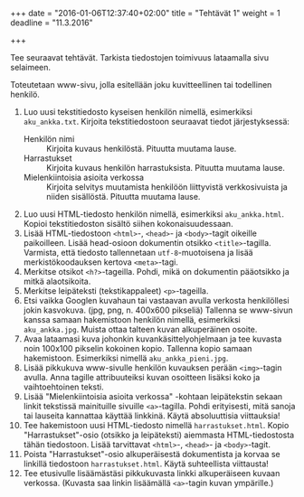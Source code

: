 +++
date = "2016-01-06T12:37:40+02:00"
title = "Tehtävät 1"
weight = 1
deadline = "11.3.2016"

+++

Tee seuraavat tehtävät. Tarkista tiedostojen toimivuus lataamalla sivu selaimeen.

Toteutetaan www-sivu, jolla esitellään joku kuvitteellinen tai todellinen henkilö.

1. Luo uusi tekstitiedosto kyseisen henkilön nimellä, esimerkiksi `aku_ankka.txt`.
   Kirjoita tekstitiedostoon seuraavat tiedot järjestyksessä:
    <dl class="reunuksilla">
        <dt>Henkilön nimi</dt>
        <dd>Kirjoita kuvaus henkilöstä. Pituutta muutama lause.</dd>
        <dt>Harrastukset</dt>
        <dd>Kirjoita kuvaus henkilön harrastuksista. Pituutta muutama lause.</dd>
        <dt>Mielenkiintoisia asioita verkossa</dt>
        <dd>Kirjoita selvitys muutamista henkilöön liittyvistä verkkosivuista ja niiden sisällöstä. Pituutta muutama lause.</dd>
    </dl>
2. Luo uusi HTML-tiedosto henkilön nimellä, esimerkiksi `aku_ankka.html`. Kopioi tekstitiedoston sisältö
    siihen kokonaisuudessaan.
3. Lisää HTML-tiedostoon `<html>`-, `<head>`- ja `<body>`-tagit oikeille paikoilleen. Lisää
    head-osioon dokumentin otsikko `<title>`-tagilla. Varmista, että tiedosto tallennetaan
    `utf-8`-muotoisena ja lisää merkistökoodauksen kertova `<meta>`-tagi.
4. Merkitse otsikot `<h?>`-tageilla. Pohdi, mikä on dokumentin pääotsikko ja mitkä alaotsikoita.
5. Merkitse leipäteksti (tekstikappaleet) `<p>`-tageilla.
6. Etsi vaikka Googlen kuvahaun tai vastaavan avulla verkosta henkilöllesi jokin kasvokuva.
    (jpg, png, n. 400x600 pikseliä) Tallenna se www-sivun kanssa samaan hakemistoon henkilön nimellä,
    esimerkiksi `aku_ankka.jpg`. Muista ottaa talteen kuvan alkuperäinen osoite.
7. Avaa lataamasi kuva johonkin kuvankäsittelyohjelmaan ja tee kuvasta noin 100x100 pikselin
    kokoinen kopio. Tallenna kopio samaan hakemistoon. Esimerkiksi nimellä `aku_ankka_pieni.jpg`.
8. Lisää pikkukuva www-sivulle henkilön kuvauksen perään `<img>`-tagin avulla. Anna tagille attribuuteiksi
    kuvan osoitteen lisäksi koko ja vaihtoehtoinen teksti.
9. Lisää "Mielenkiintoisia asioita verkossa" -kohtaan leipätekstin sekaan linkit tekstissä
    mainituille sivuille `<a>`-tagilla. Pohdi erityisesti, mitä sanoja tai lauseita kannattaa
    käyttää linkkinä. Käytä absoluuttisia viittauksia!
10. Tee hakemistoon uusi HTML-tiedosto nimellä `harrastukset.html`. Kopio "Harrastukset"-osio
    (otsikko ja leipäteksti) aiemmasta HTML-tiedostosta tähän tiedostoon. Lisää tarvittavat
    `<html>`-, `<head>`- ja `<body>`-tagit.
11. Poista "Harrastukset"-osio alkuperäisestä dokumentista ja korvaa se linkillä tiedostoon
    `harrastukset.html`. Käytä suhteellista viittausta!
12. Tee etusivulle lisäämästäsi pikkukuvasta linkki alkuperäiseen kuvaan verkossa.
    (Kuvasta saa linkin lisäämällä `<a>`-tagin kuvan ympärille.)

[JSBin]: https://jsbin.com "JSBin"